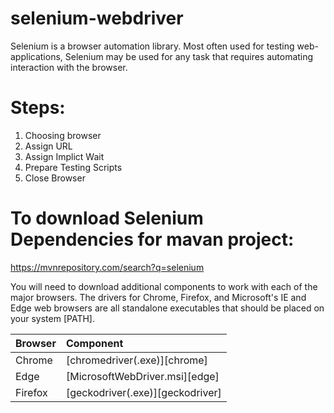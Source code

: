 # selenium-webdriver

Selenium is a browser automation library. Most often used for testing
web-applications, Selenium may be used for any task that requires automating
interaction with the browser.
# Steps:
  1.	Choosing browser
  2.	Assign URL
  3.	Assign Implict Wait
  4.	Prepare Testing Scripts
  5.	Close Browser

# To download Selenium Dependencies for mavan project:

https://mvnrepository.com/search?q=selenium



You will need to download additional components to work with each of the major
browsers. The drivers for Chrome, Firefox, and Microsoft's IE and Edge web
browsers are all standalone executables that should be placed on your system
[PATH].

| Browser           | Component                        |
| :---------------- | :------------------------------- |
| Chrome            | [chromedriver(.exe)][chrome]     |
| Edge              | [MicrosoftWebDriver.msi][edge]   |
| Firefox           | [geckodriver(.exe)][geckodriver] |




